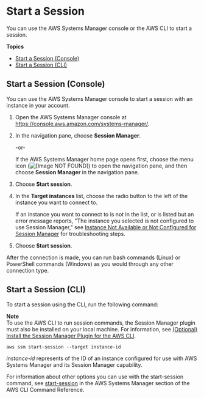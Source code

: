 # Start a Session<a name="session-manager-working-with-sessions-start"></a>

You can use the AWS Systems Manager console or the AWS CLI to start a session\.

**Topics**
+ [Start a Session \(Console\)](#start-sys-console)
+ [Start a Session \(CLI\)](#sessions-start-cli)

## Start a Session \(Console\)<a name="start-sys-console"></a>

You can use the AWS Systems Manager console to start a session with an instance in your account\.

1. Open the AWS Systems Manager console at [https://console\.aws\.amazon\.com/systems\-manager/](https://console.aws.amazon.com/systems-manager/)\.

1. In the navigation pane, choose **Session Manager**\.

   \-or\-

   If the AWS Systems Manager home page opens first, choose the menu icon \(![\[Image NOT FOUND\]](http://docs.aws.amazon.com/systems-manager/latest/userguide/images/menu-icon-small.png)\) to open the navigation pane, and then choose **Session Manager** in the navigation pane\.

1. Choose **Start session**\.

1. In the **Target instances** list, choose the radio button to the left of the instance you want to connect to\.

   If an instance you want to connect to is not in the list, or is listed but an error message reports, "The instance you selected is not configured to use Session Manager," see [Instance Not Available or Not Configured for Session Manager](session-manager-troubleshooting.md#session-manager-troubleshooting-instances) for troubleshooting steps\.

1. Choose **Start session**\.

After the connection is made, you can run bash commands \(Linux\) or PowerShell commands \(Windows\) as you would through any other connection type\.

## Start a Session \(CLI\)<a name="sessions-start-cli"></a>

To start a session using the CLI, run the following command:

**Note**  
To use the AWS CLI to run session commands, the Session Manager plugin must also be installed on your local machine\. For information, see [\(Optional\) Install the Session Manager Plugin for the AWS CLI](session-manager-working-with-install-plugin.md)\.

```
aws ssm start-session --target instance-id
```

*instance\-id* represents of the ID of an instance configured for use with AWS Systems Manager and its Session Manager capability\.

For information about other options you can use with the start\-session command, see [start\-session](https://docs.aws.amazon.com/cli/latest/reference/ssm/start-session.html) in the AWS Systems Manager section of the AWS CLI Command Reference\.